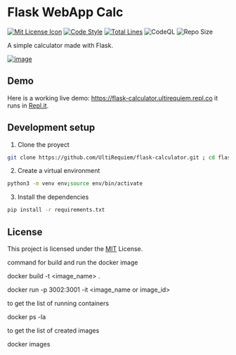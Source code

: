 # Flask WebApp Calc

[![Mit License Icon](https://black.readthedocs.io/en/stable/_static/license.svg)](https://github.com/UltiRequiem/flask-calculator/blob/main/LICENSE)
[![Code Style](https://img.shields.io/badge/Code%20Style-black-000000.svg)](https://github.com/psf/black)
[![Total Lines](https://img.shields.io/tokei/lines/github.com/UltiRequiem/flask-calculator?color=blue&label=Total%20Lines)](https://github.com/UltiRequiem/flask-calculator)
![CodeQL](https://github.com/UltiRequiem/flask-calculator/workflows/CodeQL/badge.svg)
![Repo Size](https://img.shields.io/github/repo-size/ultirequiem/flask-calculator?style=flat-square&label=Repo)

A simple calculator made with Flask.

[![image](https://user-images.githubusercontent.com/71897736/113590421-794cea80-95e7-11eb-8184-9aedad42131b.png)](https://flask-calculator.ultirequiem.repl.co)

## Demo

Here is a working live demo: https://flask-calculator.ultirequiem.repl.co
it runs in [Repl.it](https://repl.it).

## Development setup

1. Clone the proyect

```bash
git clone https://github.com/UltiRequiem/flask-calculator.git ; cd flask-calculator
```

2. Create a virtual environment

```bash
python3 -m venv env;source env/bin/activate
```

3. Install the dependencies

```bash
pip install -r requirements.txt
```

## License

This project is licensed under the [MIT](./LICENSE) License.




command for build and run the docker image 

docker build -t <image_name> .

docker run -p 3002:3001 -it <image_name or image_id>

to get the list of running containers


docker ps -la 

to get the list of created images

docker images
